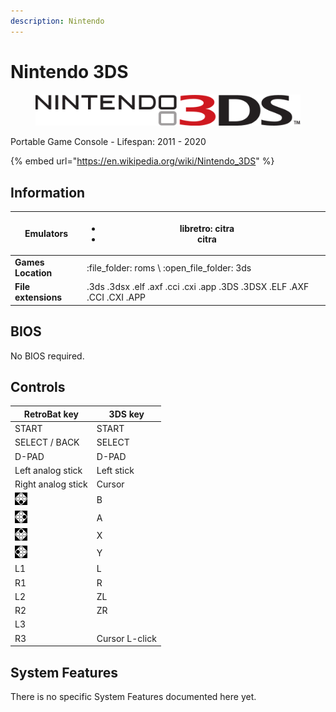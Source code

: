 ```yaml
---
description: Nintendo
---
```


# Nintendo 3DS

<figure><img src="https://raw.githubusercontent.com/fabricecaruso/es-theme-carbon/5149a33eed46b2af638b06119397d4023b75131f/art/logos/3ds.svg" alt=""><figcaption></figcaption></figure>

Portable Game Console - Lifespan: 2011 - 2020

{% embed url="https://en.wikipedia.org/wiki/Nintendo_3DS" %}

## Information

| **Emulators**       | <ul><li>libretro: citra</li><li>citra</li></ul>                         |   |
| ------------------- | ----------------------------------------------------------------------- | - |
| **Games Location**  | :file\_folder: roms \ :open\_file\_folder: 3ds                          |   |
| **File extensions** | .3ds .3dsx .elf .axf .cci .cxi .app .3DS .3DSX .ELF .AXF .CCI .CXI .APP |   |

## BIOS

No BIOS required.

## Controls

| RetroBat key                                                                        | 3DS key        |
| ----------------------------------------------------------------------------------- | -------------- |
| START                                                                               | START          |
| SELECT / BACK                                                                       | SELECT         |
| D-PAD                                                                               | D-PAD          |
| Left analog stick                                                                   | Left stick     |
| Right analog stick                                                                  | Cursor         |
| ![A](<../../.gitbook/assets/image (1) (2).png>)                                     | B              |
| ![B](<../../.gitbook/assets/image (4) (1).png>)                                     | A              |
| <img src="../../.gitbook/assets/image (3) (1) (2).png" alt="" data-size="original"> | X              |
| <img src="../../.gitbook/assets/image (2) (1) (1).png" alt="" data-size="line">     | Y              |
| L1                                                                                  | L              |
| R1                                                                                  | R              |
| L2                                                                                  | ZL             |
| R2                                                                                  | ZR             |
| L3                                                                                  |                |
| R3                                                                                  | Cursor L-click |

## System Features

There is no specific System Features documented here yet.
